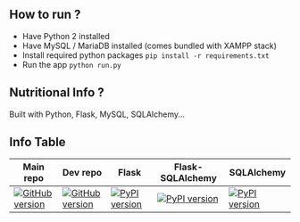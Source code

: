 ## How to run ?

* Have Python 2 installed
* Have MySQL / MariaDB installed (comes bundled with XAMPP stack)
* Install required python packages
`pip install -r requirements.txt`
* Run the app
`python run.py`

## Nutritional Info ?

Built with Python, Flask, MySQL, SQLAlchemy...

## Info Table

| Main repo | Dev repo | Flask | Flask-SQLAlchemy | SQLAlchemy |
|-----------|----------|-------|------------------|------------|
|[![GitHub version](https://badge.fury.io/gh/kikiann%2Fwewebui.png)](https://badge.fury.io/gh/kikiann%2Fwewebui)| [![GitHub version](https://badge.fury.io/gh/neelaryan%2Fwewebui.png)](https://badge.fury.io/gh/neelaryan%2Fwewebui)|[![PyPI version](https://badge.fury.io/py/Flask.png)](https://badge.fury.io/py/Flask)|[![PyPI version](https://badge.fury.io/py/Flask-SQLAlchemy.png)](https://badge.fury.io/py/Flask-SQLAlchemy)|[![PyPI version](https://badge.fury.io/py/SQLAlchemy.png)](https://badge.fury.io/py/SQLAlchemy)|
